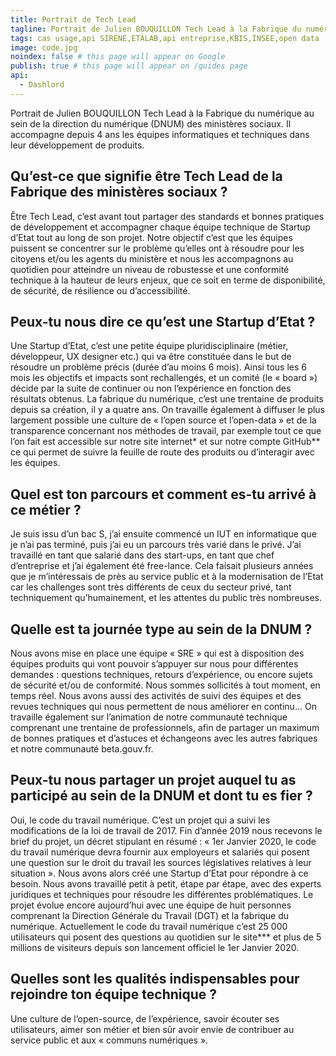 ```yaml
---
title: Portrait de Tech Lead
tagline: Portrait de Julien BOUQUILLON Tech Lead à la Fabrique du numérique
tags: cas usage,api SIRENE,ETALAB,api entreprise,KBIS,INSEE,open data
image: code.jpg
noindex: false # this page will appear on Google
publish: true # this page will appear on /guides page
api:
  - Dashlord
---
```


Portrait de Julien BOUQUILLON Tech Lead à la Fabrique du numérique au sein de la direction du numérique (DNUM) des ministères sociaux. Il accompagne depuis 4 ans les équipes informatiques et techniques dans leur développement de produits.

## Qu’est-ce que signifie être Tech Lead de la Fabrique des ministères sociaux ?

Être Tech Lead, c’est avant tout partager des standards et bonnes pratiques de développement et accompagner chaque équipe technique de Startup d’Etat tout au long de son projet. Notre objectif c’est que les équipes puissent se concentrer sur le problème qu’elles ont à résoudre pour les citoyens et/ou les agents du ministère et nous les accompagnons au quotidien pour atteindre un niveau de robustesse et une conformité technique à la hauteur de leurs enjeux, que ce soit en terme de disponibilité, de sécurité, de résilience ou d’accessibilité.

## Peux-tu nous dire ce qu’est une Startup d’Etat ?

Une Startup d’Etat, c’est une petite équipe pluridisciplinaire (métier, développeur, UX designer etc.) qui va être constituée dans le but de résoudre un problème précis (durée d’au moins 6 mois). Ainsi tous les 6 mois les objectifs et impacts sont rechallengés, et un comité (le « board ») décide par la suite de continuer ou non l’expérience en fonction des résultats obtenus. La fabrique du numérique, c’est une trentaine de produits depuis sa création, il y a quatre ans. On travaille également à diffuser le plus largement possible une culture de « l’open source et l’open-data » et de la transparence concernant nos méthodes de travail, par exemple tout ce que l’on fait est accessible sur notre site internet\* et sur notre compte GitHub\*\* ce qui permet de suivre la feuille de route des produits ou d’interagir avec les équipes.

## Quel est ton parcours et comment es-tu arrivé à ce métier ?

Je suis issu d’un bac S, j’ai ensuite commencé un IUT en informatique que je n’ai pas terminé, puis j’ai eu un parcours très varié dans le privé. J’ai travaillé en tant que salarié dans des start-ups, en tant que chef d’entreprise et j’ai également été free-lance. Cela faisait plusieurs années que je m’intéressais de près au service public et à la modernisation de l’Etat car les challenges sont très différents de ceux du secteur privé, tant techniquement qu’humainement, et les attentes du public très nombreuses.

## Quelle est ta journée type au sein de la DNUM ?

Nous avons mise en place une équipe « SRE » qui est à disposition des équipes produits qui vont pouvoir s’appuyer sur nous pour différentes demandes : questions techniques, retours d’expérience, ou encore sujets de sécurité et/ou de conformité. Nous sommes sollicités à tout moment, en temps réel. Nous avons aussi des activités de suivi des équipes et des revues techniques qui nous permettent de nous améliorer en continu… On travaille également sur l’animation de notre communauté technique comprenant une trentaine de professionnels, afin de partager un maximum de bonnes pratiques et d’astuces et échangeons avec les autres fabriques et notre communauté beta.gouv.fr.

## Peux-tu nous partager un projet auquel tu as participé au sein de la DNUM et dont tu es fier ?

Oui, le code du travail numérique. C’est un projet qui a suivi les modifications de la loi de travail de 2017. Fin d’année 2019 nous recevons le brief du projet, un décret stipulant en résumé : « 1er Janvier 2020, le code du travail numérique devra fournir aux employeurs et salariés qui posent une question sur le droit du travail les sources législatives relatives à leur situation ». Nous avons alors créé une Startup d’Etat pour répondre à ce besoin. Nous avons travaillé petit à petit, étape par étape, avec des experts juridiques et techniques pour résoudre les différentes problématiques. Le projet évolue encore aujourd’hui avec une équipe de huit personnes comprenant la Direction Générale du Travail (DGT) et la fabrique du numérique. Actuellement le code du travail numérique c’est 25 000 utilisateurs qui posent des questions au quotidien sur le site\*\*\* et plus de 5 millions de visiteurs depuis son lancement officiel le 1er Janvier 2020.

## Quelles sont les qualités indispensables pour rejoindre ton équipe technique ?

Une culture de l’open-source, de l’expérience, savoir écouter ses utilisateurs, aimer son métier et bien sûr avoir envie de contribuer au service public et aux « communs numériques ».
